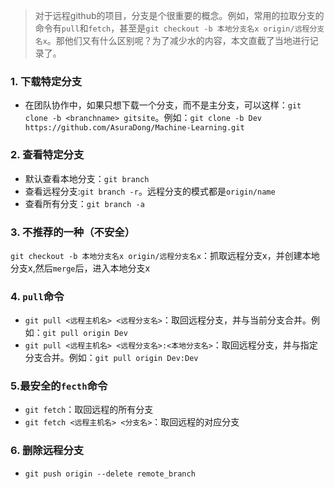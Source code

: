 > 对于远程github的项目，分支是个很重要的概念。例如，常用的拉取分支的命令有`pull`和`fetch`，甚至是`git checkout -b 本地分支名x origin/远程分支名x`。那他们又有什么区别呢？为了减少水的内容，本文直截了当地进行记录了。

### 1. 下载特定分支

- 在团队协作中，如果只想下载一个分支，而不是主分支，可以这样：`git clone -b <branchname> gitsite`。例如：`git clone -b Dev https://github.com/AsuraDong/Machine-Learning.git`


### 2. 查看特定分支
- 默认查看本地分支：`git branch`
- 查看远程分支:`git branch -r`。远程分支的模式都是`origin/name`
- 查看所有分支：`git branch -a`

### 3. 不推荐的一种（不安全）

`git checkout -b 本地分支名x origin/远程分支名x`：抓取远程分支x，并创建本地分支x,然后`merge`后，进入本地分支x


### 4. `pull`命令

- `git pull <远程主机名> <远程分支名>`：取回远程分支，并与当前分支合并。例如：`git pull origin Dev`
- `git pull <远程主机名> <远程分支名>:<本地分支名>`：取回远程分支，并与指定分支合并。例如：`git pull origin Dev:Dev`

### 5.最安全的`fecth`命令

- `git fetch`：取回远程的所有分支
- `git fetch <远程主机名> <分支名>`：取回远程的对应分支

### 6. 删除远程分支

- `git push origin --delete remote_branch`
